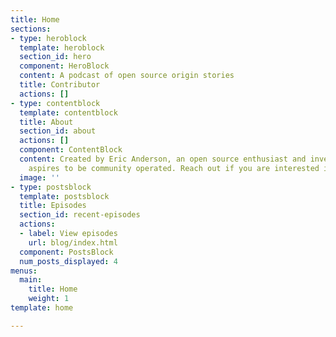 ```yaml
---
title: Home
sections:
- type: heroblock
  template: heroblock
  section_id: hero
  component: HeroBlock
  content: A podcast of open source origin stories
  title: Contributor
  actions: []
- type: contentblock
  template: contentblock
  title: About
  section_id: about
  actions: []
  component: ContentBlock
  content: Created by Eric Anderson, an open source enthusiast and investor, Contributor
    aspires to be community operated. Reach out if you are interested in helping.
  image: ''
- type: postsblock
  template: postsblock
  title: Episodes
  section_id: recent-episodes
  actions:
  - label: View episodes
    url: blog/index.html
  component: PostsBlock
  num_posts_displayed: 4
menus:
  main:
    title: Home
    weight: 1
template: home

---
```

